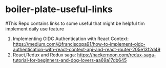 # boiler-plate-useful-links
#This Repo contains links to some useful that might be helpful tim implement daily use feature
1) Implementing OIDC Authentication with React Context: 
  https://medium.com/@franciscopa91/how-to-implement-oidc-authentication-with-react-context-api-and-react-router-205e13f2d49
2) React,Redux and Redux saga:
  https://hackernoon.com/redux-saga-tutorial-for-beginners-and-dog-lovers-aa69a17db645
